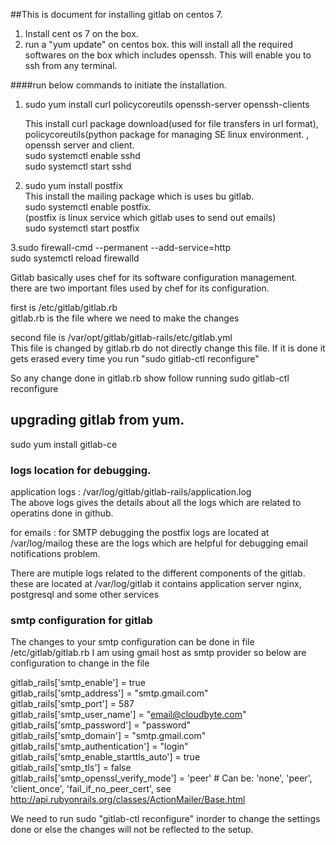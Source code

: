 ##This is document for installing gitlab on centos 7.

1. Install cent os 7 on the box.
2. run a "yum update" on centos box.
this will install all the required softwares on  the box  which includes openssh. This will enable you to ssh from any terminal.

####run below commands to initiate the installation.

1. sudo yum install curl policycoreutils openssh-server openssh-clients
	
   This install curl package download(used for file transfers in url format), policycoreutils(python package for managing SE linux environment. , openssh server and client. <br />
   sudo systemctl enable sshd <br />
   sudo systemctl start sshd <br />

2. sudo yum install postfix <br />
   This install the mailing package which is uses bu gitlab.<br />
   sudo systemctl enable postfix.<br />
  (postfix is linux service which gitlab uses to send out emails) <br /> 
  sudo systemctl start postfix<br />

3.sudo firewall-cmd --permanent --add-service=http<br />
  sudo systemctl reload firewalld<br />

Gitlab basically uses chef for its software configuration management. <br />
there are two important files used by chef for its configuration.<br />

first is /etc/gitlab/gitlab.rb <br />
gitlab.rb is the file where we need to make the changes <br />

second file is /var/opt/gitlab/gitlab-rails/etc/gitlab.yml<br />
This file is changed by gitlab.rb do not directly change this file. If it is done it gets erased every time you run "sudo gitlab-ctl reconfigure" <br />

 So any change done in gitlab.rb show follow running sudo gitlab-ctl reconfigure <br />
 
 
## upgrading gitlab from yum.  <br />
 
 sudo yum install gitlab-ce

### logs location for debugging.<br />

application logs : /var/log/gitlab/gitlab-rails/application.log <br />
The above logs gives the details about all the logs which are related to operatins done in github.

for emails :  for SMTP debugging the postfix logs are located at /var/log/mailog 
these are the logs which are helpful for debugging email notifications problem.

There are mutiple logs related to the different components of the gitlab. these are located at /var/log/gitlab  it contains application server nginx, postgresql and some other services



### smtp configuration for gitlab 

The changes to your smtp configuration can be done in file /etc/gitlab/gitlab.rb 
I am using gmail host as smtp provider so below are configuration to change in the file <br />

gitlab_rails['smtp_enable'] = true<br />
gitlab_rails['smtp_address'] = "smtp.gmail.com"<br />
gitlab_rails['smtp_port'] = 587 <br />
gitlab_rails['smtp_user_name'] = "email@cloudbyte.com"<br />
gitlab_rails['smtp_password'] = "password"<br />
gitlab_rails['smtp_domain'] = "smtp.gmail.com"<br />
gitlab_rails['smtp_authentication'] = "login"<br />
gitlab_rails['smtp_enable_starttls_auto'] = true<br />
gitlab_rails['smtp_tls'] = false<br />
gitlab_rails['smtp_openssl_verify_mode'] = 'peer' # Can be: 'none', 'peer', 'client_once', 'fail_if_no_peer_cert', see http://api.rubyonrails.org/classes/ActionMailer/Base.html

We need to run sudo "gitlab-ctl reconfigure" inorder to change the settings done or else the changes will not be reflected to the setup.
